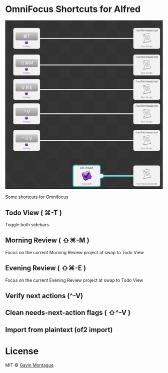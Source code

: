 # OmniFocus Shortcuts for Alfred

![Screenshot of "OmniFocus for Alfred"](screenshot.png)

Some shortcuts for Omnifocus

## Todo View ( ⌘-T )
Toggle both sidebars.

## Morning Review ( ⇧⌘-M )
Focus on the current Morning Review project at swap to Todo View

## Evening Review ( ⇧⌘-E )
Focus on the current Evening Review project at swap to Todo View

## Verify next actions (^-V)

## Clean needs-next-action flags ( ⇧^-V )

## Import from plaintext (of2 import)

# License

MIT © [Gavin Montague](http://leftbrained.co.uk)
